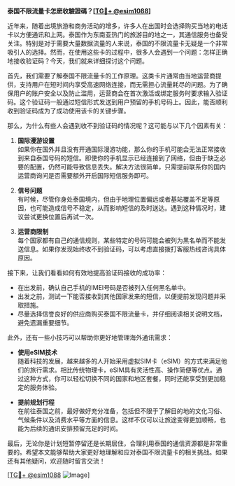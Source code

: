 **泰国不限流量卡怎麽收驗證碼？[[TG💪+ @esim1088](https://t.me/s/esim1088)]**

近年来，随着出境旅游和商务活动的增多，许多人在出国时会选择购买当地的电话卡以方便通讯和上网。泰国作为东南亚热门的旅游目的地之一，其通信服务也备受关注。特别是对于需要大量数据流量的人来说，泰国的不限流量卡无疑是一个非常吸引人的选择。然而，在使用这些卡的过程中，很多人会遇到一个问题：怎样正确地接收验证码？今天，我们就来详细探讨这个问题。

首先，我们需要了解泰国不限流量卡的工作原理。这类卡片通常由当地运营商提供，支持用户在短时间内享受高速网络连接，而无需担心流量耗尽的问题。为了确保用户的账户安全以及防止滥用，运营商会在首次激活或绑定服务时要求输入验证码。这个验证码一般通过短信形式发送到用户预留的手机号码上。因此，能否顺利收到验证码成为了成功使用该卡的关键步骤。

那么，为什么有些人会遇到收不到验证码的情况呢？这可能与以下几个因素有关：

1. **国际漫游设置**  
   如果你在国外并且没有开通国际漫游功能，那么你的手机可能会无法正常接收到来自泰国号码的短信。即使你的手机显示已经连接到了网络，但由于缺乏必要的配置，仍然可能导致信息丢失。解决方法很简单，只需提前联系你的国内运营商询问是否需要额外开启国际短信服务即可。

2. **信号问题**  
   有时候，尽管你身处泰国境内，但由于地理位置偏远或者基站覆盖不足等原因，也可能造成信号不稳定，从而影响短信的及时送达。遇到这种情况时，建议尝试更换位置后再试一次。

3. **运营商限制**  
   每个国家都有自己的通信规则，某些特定的号码可能会被列为黑名单而不能发送信息。如果你发现始终收不到验证码，可以考虑直接拨打客服热线咨询具体原因。

接下来，让我们看看如何有效地提高验证码接收的成功率：

- 在出发前，确认自己手机的IMEI号码是否被列入任何黑名单中。
- 出发之前，测试一下能否接收到其他国家发来的短信，以便提前发现问题并采取措施。
- 尽量选择信誉良好的供应商购买泰国不限流量卡，并仔细阅读相关说明文档，避免遗漏重要细节。

此外，还有一些小技巧可以帮助你更好地管理海外通讯需求：

- **使用eSIM技术**  
  随着科技的发展，越来越多的人开始采用虚拟SIM卡（eSIM）的方式来满足他们的旅行需求。相比传统物理卡，eSIM具有灵活性高、操作简便等优点。通过这种方式，你可以轻松切换不同的国家和地区套餐，同时还能享受到更加稳定的服务体验。

- **提前规划行程**  
  在前往泰国之前，最好做好充分准备，包括但不限于了解目的地的文化习俗、气候条件以及消费水平等方面的信息。这样不仅可以让旅途变得更加顺畅，也能为后续的通讯安排预留充足的时间。

最后，无论你是计划短暂停留还是长期居住，合理利用泰国的通信资源都是非常重要的。希望本文能够帮助大家更好地理解和应对泰国不限流量卡的相关挑战。如果还有其他疑问，欢迎随时留言交流！

[[TG💪+ @esim1088](https://t.me/s/esim1088) ![Image](https://i.postimg.cc/4NQfJmqS/Snipaste-2025-05-13-00-14-12.png)]